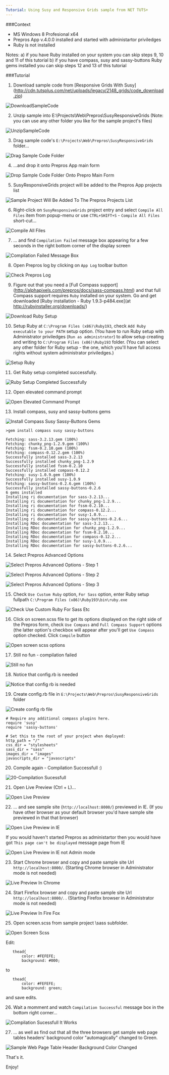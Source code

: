 ```yaml
---
Tutorial: Using Susy and Responsive Grids sample from NET TUTS+
---
```


###Context

* MS Windows 8 Profesional x64
* Prepros App v.4.0.0 installed and started with administartor priviledges
* Ruby is not installed

Notes: 
  a) if you have Ruby installed on your system you can skip steps 9, 10 and 11 of this tutorial
  b) if you have compass, susy and sassy-buttons Ruby gems installed you can skip steps 12 and 13 of this tutorial

###Tutorial

1. Download sample code from [Responsive Grids With Susy] (http://cdn.tutsplus.com/net/uploads/legacy/2148_grids/code_download.zip)

![DownloadSampleCode](img/sass-compass-susy/01-DownloadSampleCode.png)

2. Unzip sample into E:\Projects\Web\Prepros\SusyResponsiveGrids (Note: you can use any other folder you like for the sample project's files)

![UnzipSampleCode](img/sass-compass-susy/02-UnzipSampleIntoSusyResponsiveGridsFolder.png)

3. Drag sample code's `E:\Projects\Web\Prepros\SusyResponsiveGrids` folder...

![Drag Sample Code Folder](img/sass-compass-susy/03-DragSampleCodeFolder.png)

4. ...and drop it onto Prepros App main form

![Drop Sample Code Folder Onto Prepro Main Form](img/sass-compass-susy/04-DragAndDropSampleCodeFolderOntoPreproMainForm.png)

5. SusyResponsiveGrids project will be added to the Prepros App projects list

![Sample Project Will Be Added To The Prepros Projects List](img/sass-compass-susy/05-SampleProjectWillBeAddedToThePreprosProjectsList.png)

6. Right-click on `SusyResponsiveGrids` project entry and select `Compile All Files` item from popup-menu or use `CTRL+SHIFT+S` - `Compile All Files` short-cut...

![Compile All Files](img/sass-compass-susy/06-CompileAllFilesOfAProject.png)

7. ... and find `Compilation Failed` message box appearing for a few seconds in the right bottom corner of the display screen

![Compilation Failed Message Box](img/sass-compass-susy/07-CompilationFailedMessageBox.png)

8. Open Prepros log by clicking on `App Log` toolbar button

![Check Prepros Log](img/sass-compass-susy/08-CheckPreprosLog.png)

9. Figure out that you need a [Full Compass support] (http://alphapixels.com/prepros/docs/sass-compass.html) and that full Compass support requires `Ruby` installed on your system. Go and get downloaded [Ruby installation - Ruby 1.9.3-p484.exe](at http://rubyinstaller.org/downloads/)

![Download Ruby Setup](img/sass-compass-susy/09-GetRubySetupDownloaded.png)

10. Setup Ruby at `C:\Program Files (x86)\Ruby193`, check `Add Ruby executable to your PATH` setup option. (You have to run Ruby setup with Administrator priviledges (`Run as administrator`) to allow setup creating and writing to `C:\Program Files (x86)\Ruby193` folder. (You can select any other folder for Ruby setup - the one, which you'll have full access rights without system administrator priviledges.)

![Setup Ruby](img/sass-compass-susy/10-SetupRubyAtProgramFiles_x86.png)

11. Get Ruby setup completed successfully.

![Ruby Setup Completed Successfully](img/sass-compass-susy/11-RubySetupCompletesSuccessfully.png)

12. Open elevated command prompt

![Open Elevated Command Prompt](img/sass-compass-susy/12-OpenElevatedCommandPrompt.png)

13. Install compass, susy and sassy-buttons gems

![Install Compass Susy Sassy-Buttons Gems](img/sass-compass-susy/13-InstallCompassSusySassy-ButtonsGems.png)

```
>gem install compass susy sassy-buttons
```
```
Fetching: sass-3.2.13.gem (100%)
Fetching: chunky_png-1.2.9.gem (100%)
Fetching: fssm-0.2.10.gem (100%)
Fetching: compass-0.12.2.gem (100%)
Successfully installed sass-3.2.13
Successfully installed chunky_png-1.2.9
Successfully installed fssm-0.2.10
Successfully installed compass-0.12.2
Fetching: susy-1.0.9.gem (100%)
Successfully installed susy-1.0.9
Fetching: sassy-buttons-0.2.6.gem (100%)
Successfully installed sassy-buttons-0.2.6
6 gems installed
Installing ri documentation for sass-3.2.13...
Installing ri documentation for chunky_png-1.2.9...
Installing ri documentation for fssm-0.2.10...
Installing ri documentation for compass-0.12.2...
Installing ri documentation for susy-1.0.9...
Installing ri documentation for sassy-buttons-0.2.6...
Installing RDoc documentation for sass-3.2.13...
Installing RDoc documentation for chunky_png-1.2.9...
Installing RDoc documentation for fssm-0.2.10...
Installing RDoc documentation for compass-0.12.2...
Installing RDoc documentation for susy-1.0.9...
Installing RDoc documentation for sassy-buttons-0.2.6...
```

14. Select Prepros Advanced Options

![Select Prepros Advanced Options - Step 1](img/sass-compass-susy/14-SelectPreprosAdvancedOptions-1.png)

![Select Prepros Advanced Options - Step 2](img/sass-compass-susy/14-SelectPreprosAdvancedOptions-2.png)

![Select Prepros Advanced Options - Step 3](img/sass-compass-susy/14-SelectPreprosAdvancedOptions-3.png)

15. Check `Use Custom Ruby` option, `For Sass` option, enter Ruby setup fullpath `C:\Program Files (x86)\Ruby193\bin\ruby.exe`

![Check Use Custom Ruby For Sass Etc](img/sass-compass-susy/15-CheckUseCustomRubyForSassEnterRubySetupFullpath.png)

16. Click on screen.scss file to get its options displayed on the right side of the Prepros form, check `Use Compass` and `Full Compass Support` options (the latter option's checkbox will appear after you'll get `Use Compass` option checked. Click `Compile` button

![Open screen scss options](img/sass-compass-susy/16-OpenProject_screen_css_FileOptions.png)

17. Still no fun - compilation failed

![Still no fun](img/sass-compass-susy/17-StillNoFun-CompileError.png)

18. Notice that config.rb is needed

![Notice that config rb is needed](img/sass-compass-susy/18-NoticeThatConfigRbIsNeeded.png)

19. Create config.rb file in `E:\Projects\Web\Prepros\SusyResponsiveGrids` folder

![Create config rb file](img/sass-compass-susy/19-CreateConfigRbFile.png)

```
# Require any additional compass plugins here.
require 'susy'
require 'sassy-buttons'

# Set this to the root of your project when deployed:
http_path = "/"
css_dir = "stylesheets"
sass_dir = "sass"
images_dir = "images"
javascripts_dir = "javascripts"
```

20. Compile again - Compilation Successfull :)

![20-Compilation Sucessfull](img/sass-compass-susy/20-CompilationSucessfull.png)

21. Open Live Preview (Ctrl + L)...

![Open Live Preview](img/sass-compass-susy/21-OpenLivePreview.png)

22. ... and see sample site (`http://localhost:8000/`) previewed in IE. (If you have other browser as your default browser you'd have sample site previewed in that that browser)

![Open Live Preview in IE](img/sass-compass-susy/22-OpenLivePreviewInIE.png)

If you would haven't started Prepros as administartor then you would have got `This page can't be displayed` message page from IE

![Open Live Preview in IE not Admin mode](img/sass-compass-susy/22-OpenLivePreviewInIE-PreprosIsNotInAdminMode.png)

23. Start Chrome browser and copy and paste sample site Url `http://localhost:8000/`. (Starting Chrome browser in Administrator mode is not needed)

![Live Preview In Chrome](img/sass-compass-susy/23-LivePreviewInChrome.png)

24. Start Firefox browser and copy and paste sample site Url `http://localhost:8000/`. . (Starting Firefox browser in Administrator mode is not needed)

![Live Preview In Fire Fox](img/sass-compass-susy/24-LivePreviewInFireFox.png)

25. Open screen.scss from sample project \sass subfolder.

![Open Screen Scss](img/sass-compass-susy/25-OpenScreenSCSS.png)

Edit:

```
   thead{
       color: #FEFEFE;
       background: #000;
```

to

```
   thead{
       color: #FEFEFE;
       background: green;
```

and save edits.

26. Wait a momment and watch `Compilation Successful` message box in the bottom right corner...

![Compilation Sucessfull It Works](img/sass-compass-susy/26-CompilationSuccessful.png)

27. ... as well as find out that all the three browsers get sample web page tables headers' background color "automagically" changed to Green.

![Sample Web Page Table Header Background Color Changed](img/sass-compass-susy/27-SampleWebPageTableHeaderBackgroundColorChanged.png)

That's it.

Enjoy!
